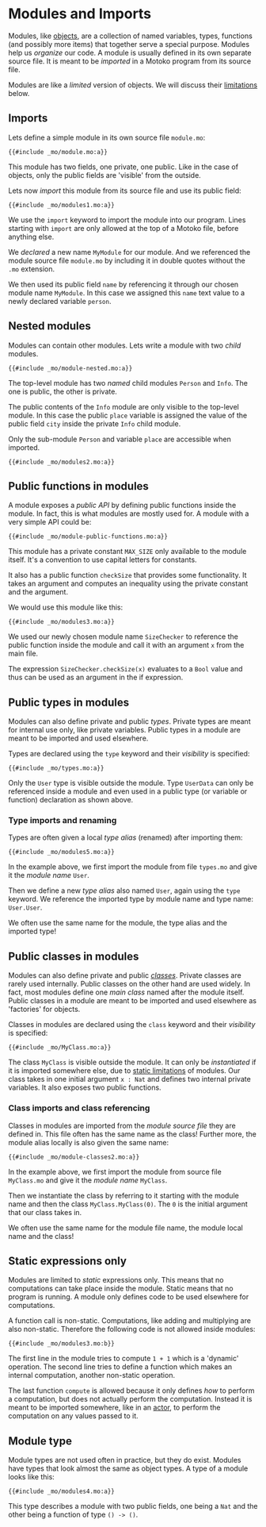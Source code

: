 # Modules and Imports

Modules, like [objects](/common-programming-concepts/objects-and-classes/objects.html), are a collection of named variables, types, functions (and possibly more items) that together serve a special purpose. Modules help us _organize_ our code. A module is usually defined in its own separate source file. It is meant to be _imported_ in a Motoko program from its source file.

Modules are like a _limited_ version of objects. We will discuss their [limitations](#static-expressions-only) below.

## Imports

Lets define a simple module in its own source file `module.mo`:

```motoko
{{#include _mo/module.mo:a}}
```

This module has two fields, one private, one public. Like in the case of objects, only the public fields are 'visible' from the outside.

Lets now _import_ this module from its source file and use its public field:

```motoko
{{#include _mo/modules1.mo:a}}
```

We use the `import` keyword to import the module into our program. Lines starting with `import` are only allowed at the top of a Motoko file, before anything else.

We _declared_ a new name `MyModule` for our module. And we referenced the module source file `module.mo` by including it in double quotes without the `.mo` extension.

We then used its public field `name` by referencing it through our chosen module name `MyModule`. In this case we assigned this `name` text value to a newly declared variable `person`.

## Nested modules

Modules can contain other modules. Lets write a module with two _child_ modules.

```motoko
{{#include _mo/module-nested.mo:a}}
```

The top-level module has two _named_ child modules `Person` and `Info`. The one is public, the other is private.

The public contents of the `Info` module are only visible to the top-level module. In this case the public `place` variable is assigned the value of the public field `city` inside the private `Info` child module.

Only the sub-module `Person` and variable `place` are accessible when imported.

```motoko
{{#include _mo/modules2.mo:a}}
```

## Public functions in modules

A module exposes a _public API_ by defining public functions inside the module. In fact, this is what modules are mostly used for. A module with a very simple API could be:

```motoko
{{#include _mo/module-public-functions.mo:a}}
```

This module has a private constant `MAX_SIZE` only available to the module itself. It's a convention to use capital letters for constants.

It also has a public function `checkSize` that provides some functionality. It takes an argument and computes an inequality using the private constant and the argument.

We would use this module like this:

```motoko
{{#include _mo/modules3.mo:a}}
```

We used our newly chosen module name `SizeChecker` to reference the public function inside the module and call it with an argument `x` from the main file.

The expression `SizeChecker.checkSize(x)` evaluates to a `Bool` value and thus can be used as an argument in the if expression.

## Public types in modules

Modules can also define private and public _types_. Private types are meant for internal use only, like private variables. Public types in a module are meant to be imported and used elsewhere.

Types are declared using the `type` keyword and their _visibility_ is specified:

```motoko
{{#include _mo/types.mo:a}}
```

Only the `User` type is visible outside the module. Type `UserData` can only be referenced inside a module and even used in a public type (or variable or function) declaration as shown above.

### Type imports and renaming

Types are often given a local _type alias_ (renamed) after importing them:

```motoko
{{#include _mo/modules5.mo:a}}
```

In the example above, we first import the module from file `types.mo` and give it the _module name_ `User`.

Then we define a new _type alias_ also named `User`, again using the `type` keyword. We reference the imported type by module name and type name: `User.User`.

We often use the same name for the module, the type alias and the imported type!

## Public classes in modules

Modules can also define private and public [_classes_](/common-programming-concepts/objects-and-classes/classes.html). Private classes are rarely used internally. Public classes on the other hand are used widely. In fact, most modules define one _main class_ named after the module itself. Public classes in a module are meant to be imported and used elsewhere as 'factories' for objects.

Classes in modules are declared using the `class` keyword and their _visibility_ is specified:

```motoko
{{#include _mo/MyClass.mo:a}}
```

The class `MyClass` is visible outside the module. It can only be _instantiated_ if it is imported somewhere else, due to [static limitations](#static-expressions-only) of modules. Our class takes in one initial argument `x : Nat` and defines two internal private variables. It also exposes two public functions.

### Class imports and class referencing

Classes in modules are imported from the _module source file_ they are defined in. This file often has the same name as the class! Further more, the module alias locally is also given the same name:

```motoko
{{#include _mo/module-classes2.mo:a}}
```

In the example above, we first import the module from source file `MyClass.mo` and give it the _module name_ `MyClass`.

Then we instantiate the class by referring to it starting with the module name and then the class `MyClass.MyClass(0)`. The `0` is the initial argument that our class takes in.

We often use the same name for the module file name, the module local name and the class!

## Static expressions only

Modules are limited to _static_ expressions only. This means that no computations can take place inside the module. Static means that no program is running. A module only defines code to be used elsewhere for computations.

A function call is non-static. Computations, like adding and multiplying are also non-static. Therefore the following code is not allowed inside modules:

```motoko
{{#include _mo/modules3.mo:b}}
```

The first line in the module tries to compute `1 + 1` which is a 'dynamic' operation. The second line tries to define a function which makes an internal computation, another non-static operation.

The last function `compute` is allowed because it only defines _how_ to perform a computation, but does not actually perform the computation. Instead it is meant to be imported somewhere, like in an [actor](/internet-computer-programming-concepts/actors.html), to perform the computation on any values passed to it.

## Module type

Module types are not used often in practice, but they do exist. Modules have types that look almost the same as object types. A type of a module looks like this:

```motoko
{{#include _mo/modules4.mo:a}}
```

This type describes a module with two public fields, one being a `Nat` and the other being a function of type `() -> ()`.
